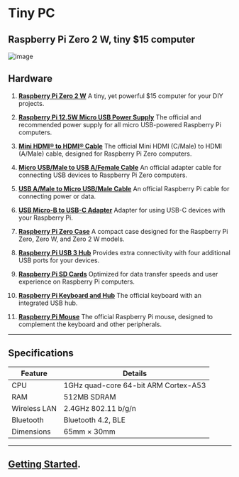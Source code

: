 # Tiny PC

## Raspberry Pi Zero 2 W, tiny $15 computer

![image](https://github.com/user-attachments/assets/edc1b4cb-d50a-4e9b-93a8-2e1642fff317)

## Hardware
1. **[Raspberry Pi Zero 2 W](https://www.raspberrypi.com/products/raspberry-pi-zero-2-w/)**
   A tiny, yet powerful $15 computer for your DIY projects.

2. **[Raspberry Pi 12.5W Micro USB Power Supply](https://www.raspberrypi.com/products/micro-usb-power-supply/)**
   The official and recommended power supply for all micro USB-powered Raspberry Pi computers.

3. **[Mini HDMI® to HDMI® Cable](https://www.raspberrypi.com/products/standard-hdmi-a-male-to-mini-hdmi-c-male-cable/)**
   The official Mini HDMI (C/Male) to HDMI (A/Male) cable, designed for Raspberry Pi Zero computers.

4. **[Micro USB/Male to USB A/Female Cable](https://www.raspberrypi.com/products/micro-usb-male-to-usb-a-female-cable/)**
   An official adapter cable for connecting USB devices to Raspberry Pi Zero computers.

5. **[USB A/Male to Micro USB/Male Cable](https://www.raspberrypi.com/products/usb-a-male-to-micro-usb-male-cable/)**
   An official Raspberry Pi cable for connecting power or data.

6. **[USB Micro-B to USB-C Adapter](https://www.raspberrypi.com/products/usb-b-to-usb-c-adapter/)**
   Adapter for using USB-C devices with your Raspberry Pi.

7. **[Raspberry Pi Zero Case](https://www.raspberrypi.com/products/raspberry-pi-zero-case/)**
   A compact case designed for the Raspberry Pi Zero, Zero W, and Zero 2 W models.

8. **[Raspberry Pi USB 3 Hub](https://www.raspberrypi.com/products/usb-3-hub/)**
   Provides extra connectivity with four additional USB ports for your devices.

9. **[Raspberry Pi SD Cards](https://www.raspberrypi.com/products/sd-cards/)**
   Optimized for data transfer speeds and user experience on Raspberry Pi computers.

10. **[Raspberry Pi Keyboard and Hub](https://www.raspberrypi.com/products/raspberry-pi-keyboard-and-hub/)**
    The official keyboard with an integrated USB hub.

11. **[Raspberry Pi Mouse](https://www.raspberrypi.com/products/raspberry-pi-mouse/)**
    The official Raspberry Pi mouse, designed to complement the keyboard and other peripherals.

---

## Specifications

| **Feature**                | **Details**                          |
|----------------------------|--------------------------------------|
| CPU                        | 1GHz quad-core 64-bit ARM Cortex-A53 |
| RAM                        | 512MB SDRAM                          |
| Wireless LAN               | 2.4GHz 802.11 b/g/n                  |
| Bluetooth                  | Bluetooth 4.2, BLE                   |
| Dimensions                 | 65mm × 30mm                          |

---

## [Getting Started](https://www.raspberrypi.com/documentation/computers/getting-started.html).
